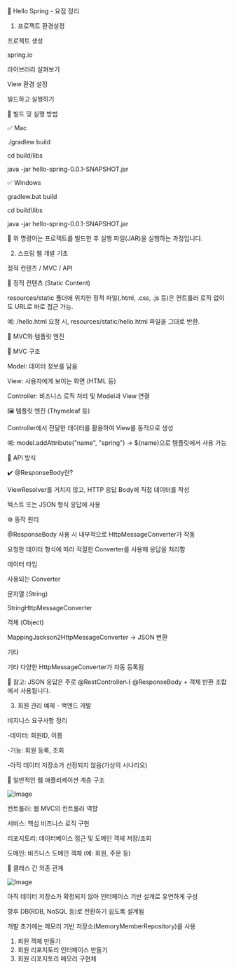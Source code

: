 📁 Hello Spring - 요점 정리



01. 프로젝트 환경설정

프로젝트 생성

spring.io

라이브러리 살펴보기

View 환경 설정

빌드하고 실행하기

🔧 빌드 및 실행 방법

✅ Mac

./gradlew build

cd build/libs

java -jar hello-spring-0.0.1-SNAPSHOT.jar

✅ Windows

gradlew.bat build

cd build\libs

java -jar hello-spring-0.0.1-SNAPSHOT.jar

📌 위 명령어는 프로젝트를 빌드한 후 실행 파일(JAR)을 실행하는 과정입니다.

02. 스프링 웹 개발 기초

정적 컨텐츠 / MVC / API

📝 정적 컨텐츠 (Static Content)

resources/static 폴더에 위치한 정적 파일(.html, .css, .js 등)은 컨트롤러 로직 없이도 URL로 바로 접근 가능.

예: /hello.html 요청 시, resources/static/hello.html 파일을 그대로 반환.

🧱 MVC와 템플릿 엔진

🧩 MVC 구조

Model: 데이터 정보를 담음

View: 사용자에게 보이는 화면 (HTML 등)

Controller: 비즈니스 로직 처리 및 Model과 View 연결

🖼️ 템플릿 엔진 (Thymeleaf 등)

Controller에서 전달한 데이터를 활용하여 View를 동적으로 생성

예: model.addAttribute("name", "spring") → ${name}으로 템플릿에서 사용 가능

🔄 API 방식

✔️ @ResponseBody란?

ViewResolver를 거치지 않고, HTTP 응답 Body에 직접 데이터를 작성

텍스트 또는 JSON 형식 응답에 사용

⚙️ 동작 원리

@ResponseBody 사용 시 내부적으로 HttpMessageConverter가 작동

요청한 데이터 형식에 따라 적절한 Converter를 사용해 응답을 처리함

데이터 타입

사용되는 Converter

문자열 (String)

StringHttpMessageConverter

객체 (Object)

MappingJackson2HttpMessageConverter → JSON 변환

기타

기타 다양한 HttpMessageConverter가 자동 등록됨

🧠 참고: JSON 응답은 주로 @RestController나 @ResponseBody + 객체 반환 조합에서 사용됩니다.

03. 회원 관리 예제 - 백엔드 개발

비지니스 요구사항 정리

-데이터: 회원ID, 이름

-기능: 회원 등록, 조회

-아직 데이터 저장소가 선정되지 않음(가상의 시나리오)

📌 일반적인 웹 애플리케이션 계층 구조

![Image](https://github.com/user-attachments/assets/c796075b-1cd7-4695-b0de-17be60ff5046)

컨트롤러: 웹 MVC의 컨트롤러 역할

서비스: 핵심 비즈니스 로직 구현

리포지토리: 데이터베이스 접근 및 도메인 객체 저장/조회

도메인: 비즈니스 도메인 객체 (예: 회원, 주문 등)

🔄 클래스 간 의존 관계

![Image](https://github.com/user-attachments/assets/162dbb4e-d7ca-49ce-a833-926ba1d8ba00)

아직 데이터 저장소가 확정되지 않아 인터페이스 기반 설계로 유연하게 구성

향후 DB(RDB, NoSQL 등)로 전환하기 쉽도록 설계됨

개발 초기에는 메모리 기반 저장소(MemoryMemberRepository)를 사용

1. 회원 객체 만들기
2. 회원 리포지토리 인터페이스 만들기
3. 회원 리포지토리 메모리 구현체